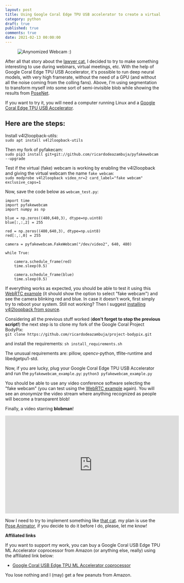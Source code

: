 ```yaml
---
layout: post
title: Using Google Coral Edge TPU USB accelerator to create a virtual (fake) webcam
category: python
draft: true
published: true
comments: true
date: 2021-02-13 00:00:00
---
```


<figure>
  <img src="{{ site.url }}/public/images/fakewebcam_coral_edgetpu.png?style=centerme" alt="Anynomized Webcam :)">
</figure>

After all that story about the [lawyer cat](https://www.youtube.com/watch?v=qcnnI6HD6DU), I decided to try to make something interesting to use during webinars, virtual meetings, etc. With the help of Google Coral Edge TPU USB Accelerator, it's possible to run deep neural models, with very high framerate, without the need of a GPU (and without all the noise coming from the colling fans). Above, I'm using segmentation to transform myself into some sort of semi-invisible blob while showing the results from [PoseNet](https://www.tensorflow.org/lite/models/pose_estimation/overview).

If you want to try it, you will need a computer running Linux and a [Google Coral Edge TPU USB Accelerator](https://coral.ai/products/accelerator). 

<!--more-->

## Here are the steps:
Install v4l2loopback-utils:  
```sudo apt install v4l2loopback-utils```

Then my fork of pyfakecam:  
```sudo pip3 install git+git://github.com/ricardodeazambuja/pyfakewebcam --upgrade```

Test if the virtual (fake) webcam is working by enabling the v4l2loopback and giving the virtual webcam the name `fake webcam`:  
```sudo modprobe v4l2loopback video_nr=2 card_label="fake webcam" exclusive_caps=1```

Now, save the code below as `webcam_test.py`:  
```
import time
import pyfakewebcam
import numpy as np

blue = np.zeros((480,640,3), dtype=np.uint8)
blue[:,:,2] = 255

red = np.zeros((480,640,3), dtype=np.uint8)
red[:,:,0] = 255

camera = pyfakewebcam.FakeWebcam("/dev/video2", 640, 480)

while True:

    camera.schedule_frame(red)
    time.sleep(0.5)

    camera.schedule_frame(blue)
    time.sleep(0.5)
```
If everything works as expected, you should be able to test it using this [WebRTC example](https://webrtc.github.io/samples/src/content/devices/input-output/) (it should show the option to select "fake webcam") and see the camera blinking red and blue. In case it doesn't work, first simply try to reboot your system. Still not working? Then I suggest [installing v4l2loopback from source](https://github.com/umlaeute/v4l2loopback).

Considering all the previous stuff worked (**don't forget to stop the previous script!**) the next step is to clone my fork of the Google Coral Project BodyPix:  
```git clone https://github.com/ricardodeazambuja/project-bodypix.git```

and install the requirements:
```sh install_requirements.sh```

The unusual requirements are: pillow, opencv-python, tflite-runtime and libedgetpu1-std.

Now, if you are lucky, plug your Google Coral Edge TPU USB Accelerator and run the `pyfakewebcam_example.py`:
```python3 pyfakewebcam_example.py```

You should be able to use any video conference software selecting the "fake webcam" (you can test using the [WebRTC example](https://webrtc.github.io/samples/src/content/devices/input-output/) again). You will see an *anonymize* the video stream where anything recognized as people will become a transparent blob!


Finally, a video starring **blobman**!

<iframe width="560" height="315" src="https://www.youtube-nocookie.com/embed/Tc6ofOQtjYA" frameborder="0" allow="accelerometer; autoplay; clipboard-write; encrypted-media; gyroscope; picture-in-picture" allowfullscreen></iframe>


Now I need to try to implement something like [that cat](https://www.youtube.com/watch?v=qcnnI6HD6DU). my plan is use the [Pose Animator](https://blog.tensorflow.org/2020/05/pose-animator-open-source-tool-to-bring-svg-characters-to-life.html), if you decide to do it before I do, please, let me know!

**Affiliated links**

If you want to support my work, you can buy a Google Coral USB Edge TPU ML Accelerator coprocessor from Amazon (or anything else, really) using the affiliated link below:

* [Google Coral USB Edge TPU ML Accelerator coprocessor](https://amzn.to/3T0RORd)


You lose nothing and I (may) get a few peanuts from Amazon.



